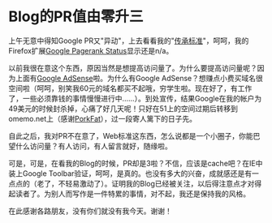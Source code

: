 # Blog的PR值由零升三

上午无意中得知Google PR又"异动"，上去看看我的"[传承标准][0]"，呵呵，我的Firefox扩展[Google Pagerank Status][1]显示还是n/a。

以前我很在意这个东西，原因当然是想提高访问量了。为什么要提高访问量呢？因为上面有[Google AdSense][2]啦。为什么有Google AdSense？想赚点小费买域名很空间啦（呵呵，别笑我60元的域名都买不起哦，穷学生啦。现在好了，有工作了，一些必须靠钱的事情慢慢进行中……）。到处宣传，结果Google在我的帐户为49美元的时候封杀掉，心痛了好几天呢！只好在51上的空间过期后转移到omemo.net上（感谢[PorkFat][3]），过一段寄人篱下的日子先。

自此之后，我对PR不在意了，Web标准这东西，怎么说都是一个小圈子，你能巴望什么访问量？有人访问，有人留言就好，随缘啦。

可是，可是，在看我的Blog的时候，PR却是3啦？不信，应该是cache吧？在IE中装上Google Toolbar验证，呵呵，是真的。也没有多大的兴奋，成就感还是有一点点的（老了，不轻易激动了）。证明我的Blog已经被关注，以后得注意点才对得起读者了。为别人而写作是一件特累的事情，对不起，我还是保持我的风格。

在此感谢各路朋友，没有你们就没有我今天。谢谢！

[0]: ../
[1]: https://addons.update.mozilla.org/extensions/moreinfo.php?id=262
[2]: https://www.google.com/adsense/?hl=zh_CN
[3]: http://www.omemo.net/porklog/
